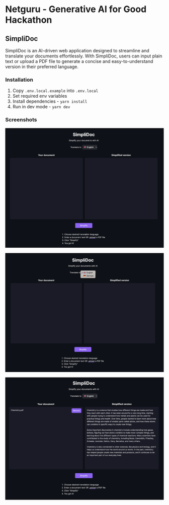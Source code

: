# Netguru - Generative AI for Good Hackathon

## SimpliDoc

SimpliDoc is an AI-driven web application designed to streamline and translate your documents effortlessly. With SimpliDoc, users can input plain text or upload a PDF file to generate a concise and easy-to-understand version in their preferred language.

### Installation

1. Copy `.env.local.example` into `.env.local`
2. Set required env variables
3. Install dependencies - `yarn install`
4. Run in dev mode - `yarn dev`

### Screenshots

![First Screenshot](/screenshots/1.png)

![Second Screenshot](/screenshots/2.png)

![Third Screenshot](/screenshots/3.png)
